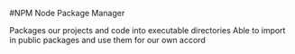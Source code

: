 #NPM Node Package Manager

Packages our projects and code into executable directories
Able to import in public packages and use them for our own accord

